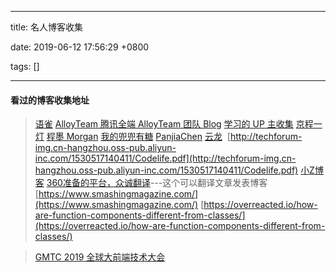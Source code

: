 
---

title: 名人博客收集

date: 2019-06-12 17:56:29 +0800

tags: []

---
<a name="xX5ED"></a>
#### 看过的博客收集地址

> [语雀](https://www.yuque.com/dashboard/collections)
> [AlloyTeam 腾讯全端 AlloyTeam 团队 Blog](https://www.alloyteam.com/2015/11/we-will-be-componentized-web-long-text/comment-page-2/)
> [学习的 UP 主收集](./%E5%AD%A6%E4%B9%A0%E7%9A%84UP%E4%B8%BB%E6%94%B6%E9%9B%86.md)
> [京程一灯](https://www.jianshu.com/u/9d946fdee0f0)
> [程墨 Morgan](https://www.zhihu.com/people/morgancheng/activities)
> [我的兜兜有糖](http://doudouyoutang.com/)
> [PanjiaChen](https://github.com/PanJiaChen/awesome-bookmarks)
> [云龙](https://github.com/fouber/blog/issues/41)  [http://techforum-img.cn-hangzhou.oss-pub.aliyun-inc.com/1530517140411/Codelife.pdf](http://techforum-img.cn-hangzhou.oss-pub.aliyun-inc.com/1530517140411/Codelife.pdf)
> [小Z博客](https://www.xiaoz.me/archives/12816)
> [360准备的平台，众诚翻译](https://www.zcfy.cc/)---这个可以翻译文章发表博客
> [https://www.smashingmagazine.com/](https://www.smashingmagazine.com/)
> [https://overreacted.io/how-are-function-components-different-from-classes/](https://overreacted.io/how-are-function-components-different-from-classes/)



> [GMTC 2019 全球大前端技术大会](https://gmtc2019.geekbang.org/)




